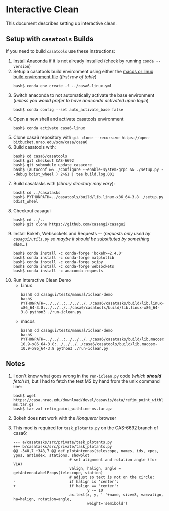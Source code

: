 # Interactive Clean

This document describes setting up interactive clean.

## Setup with ``casatools`` Builds

If you need to build ``casatools`` use these instructions:

1. [Install Anaconda](https://www.anaconda.com/) if it is not already installed (check by running ``conda --version``)
1. Setup a casatools build environment using either the [macos or linux build environment file](https://github.com/casangi/casagui/blob/main/devel/anaconda3/c_dev.md#environment) (_first row of table_)
    ```
    bash$ conda env create -f ../casa6-linux.yml
    ```
1. Switch anaconda to not automatically activate the base environment (_unless you would prefer to have anaconda activated upon login_)
    ```
    bash$ conda config --set auto_activate_base false
    ```
1. Open a new shell and activate casatools environment
    ```
    bash$ conda activate casa6-linux
    ```
1. Clone casa6 repository with ``git clone --recursive https://open-bitbucket.nrao.edu/scm/casa/casa6``
1. Build casatools with:
    ```
    bash$ cd casa6/casatools
    bash$ git checkout CAS-6692
    bash$ git submodule update casacore
    bash$ (autoconf && ./configure --enable-system-grpc && ./setup.py --debug bdist_wheel ) 2>&1 | tee build.log.001
    ```
1. Build casatasks with (_library directory may vary_):
    ```
    bash$ cd ../casatasks
    bash$ PYTHONPATH=../casatools/build/lib.linux-x86_64-3.8 ./setup.py bdist_wheel
    ```
1. Checkout casagui
    ```
    bash$ cd ../..
    bash$ git clone https://github.com/casangi/casagui
    ```
1. Install Bokeh, Websockets and Requests --
    (_requests only used by ``casagui/utils.py`` so maybe it should be substituted by something else..._)
    ```
    bash$ conda install -c conda-forge 'bokeh>=2.4.0'
    bash$ conda install -c conda-forge matplotlib
    bash$ conda install -c conda-forge scipy
    bash$ conda install -c conda-forge websockets
    bash$ conda install -c anaconda requests
    ```
1. Run Interactive Clean Demo
    * Linux
        ```
        bash$ cd casagui/tests/manual/iclean-demo
        bash$ PYTHONPATH=../../..:../../../../casa6/casatasks/build/lib.linux-x86_64-3.8:../../../../casa6/casatools/build/lib.linux-x86_64-3.8 python3 ./run-iclean.py
        ```
    * macos
        ```
        bash$ cd casagui/tests/manual/iclean-demo
        bash$ PYTHONPATH=../../..:../../../../casa6/casatasks/build/lib.macosx-10.9-x86_64-3.8:../../../../casa6/casatools/build/lib.macosx-10.9-x86_64-3.8 python3 ./run-iclean.py
        ```

## Notes

1. I don't know what goes wrong in the ``run-iclean.py`` code (_which **should** fetch it_), but I had to fetch the test MS by hand from the unix command line:
    ```
    bash$ wget https://casa.nrao.edu/download/devel/casavis/data/refim_point_withline-ms.tar.gz
    bash$ tar zxf refim_point_withline-ms.tar.gz
    ```

1. Bokeh does **not** work with the _Konqueror_ browser

1. This mod is required for ``task_plotants.py`` on the CAS-6692 branch of casa6:
    ```
    --- a/casatasks/src/private/task_plotants.py
    +++ b/casatasks/src/private/task_plotants.py
    @@ -348,7 +348,7 @@ def plotAntennas(telescope, names, ids, xpos, ypos, antindex, stations, showplot
                             # set alignment and rotation angle (for VLA)
                             valign, halign, angle = getAntennaLabelProps(telescope, station)
                             # adjust so text is not on the circle:
    -                        if halign is 'center':
    +                        if halign == 'center':
                                     y -= 10
                             ax.text(x, y, ' '+name, size=8, va=valign, ha=halign, rotation=angle,
                                     weight='semibold')
    ```

